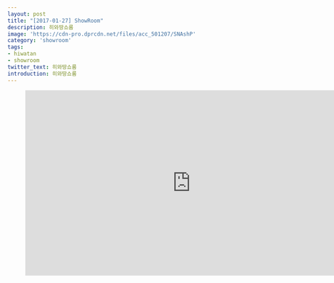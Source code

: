 ```yaml
---
layout: post
title: "[2017-01-27] ShowRoom"
description: 히와땅쇼룸
image: 'https://cdn-pro.dprcdn.net/files/acc_501207/SNAshP'
category: 'showroom'
tags:
- hiwatan
- showroom
twitter_text: 히와땅쇼룸
introduction: 히와땅쇼룸
---
```

<figure class="video_container">
<iframe width="740" height="416" src="https://serviceapi.nmv.naver.com/flash/convertIframeTag.nhn?vid=BD19CE4E8C4FE79F5973F9D37289474B4F81&outKey=V122f084b417f2578e1c8d6a73b849a6233096f08643f6402309fd6a73b849a623309" frameborder="no" scrolling="no" webkitallowfullscreen mozallowfullscreen allowfullscreen></iframe>
</figure>
